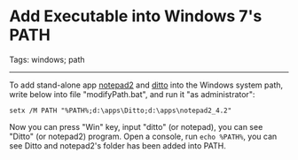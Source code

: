 # Add Executable into Windows 7's PATH
Tags: windows; path

------

To add stand-alone app [notepad2](http://www.flos-freeware.ch/notepad2.html)
and [ditto](http://ditto-cp.sourceforge.net/)
into the Windows system path, write below into file "modifyPath.bat",
and run it "as administrator":

    setx /M PATH "%PATH%;d:\apps\Ditto;d:\apps\notepad2_4.2"

Now you can press "Win" key, input "ditto" (or notepad),
you can see "Ditto" (or notepad2) program.
Open a console, run `echo %PATH%`,
you can see Ditto and notepad2's folder has been added into PATH.
